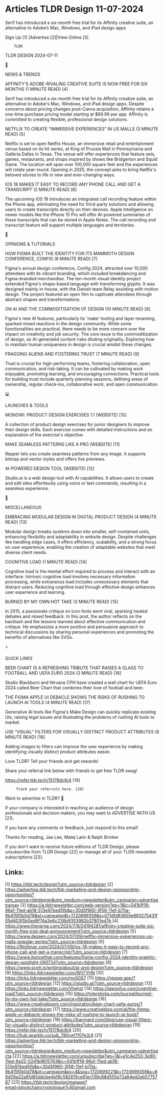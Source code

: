 # Articles TLDR Design 11-07-2024

Serif has introduced a six-month free trial for its Affinity creative
suite, an alternative to Adobe’s Mac, Windows, and iPad design
apps  

 Sign Up [1] |Advertise [2]|View Online [3] 

		TLDR 

TLDR DESIGN 2024-07-11

📱 

NEWS & TRENDS

 AFFINITY'S ADOBE-RIVALING CREATIVE SUITE IS NOW FREE FOR SIX MONTHS
(1 MINUTE READ) [4] 

 Serif has introduced a six-month free trial for its Affinity creative
suite, an alternative to Adobe's Mac, Windows, and iPad design apps.
Despite concerns about pricing changes post-Canva acquisition,
Affinity retains a one-time purchase pricing model starting at $69.99
per app. Affinity is committed to creating flexible, professional
design solutions. 

 NETFLIX TO CREATE "IMMERSIVE EXPERIENCES" IN US MALLS (3 MINUTE READ)
[5] 

 Netflix is set to open Netflix House, an immersive retail and
entertainment venue based on its hit series, at King of Prussia Mall
in Pennsylvania and Galleria Dallas in Texas. The venue will offer
experiences that feature sets, games, restaurants, and shops inspired
by shows like Bridgerton and Squid Game. The location will span over
100,000 square feet and the experiences will rotate year-round.
Opening in 2025, the concept aims to bring Netflix's beloved stories
to life in new and ever-changing ways. 

 IOS 18 MAKES IT EASY TO RECORD ANY PHONE CALL AND GET A TRANSCRIPT (2
MINUTE READ) [6] 

 The upcoming iOS 18 introduces an integrated call recording feature
within the Phone app, eliminating the need for third-party solutions
and allowing users to create transcripts directly on their devices.
Apple Intelligence on newer models like the iPhone 15 Pro will offer
AI-powered summaries of these transcripts that can be stored in Apple
Notes. The call recording and transcript feature will support multiple
languages and territories. 

🚀 

OPINIONS & TUTORIALS

 HOW FIGMA BUILT THE IDENTITY FOR ITS MAMMOTH DESIGN CONFERENCE,
CONFIG (8 MINUTE READ) [7] 

 Figma's annual design conference, Config 2024, attracted over 10,000
attendees with its vibrant branding, which included breakdancing and
Figma-branded merchandise. The ten-month visual identity project
extended Figma's shape-based language with transforming glyphs. It was
designed mainly in-house, with the Danish team Relay assisting with
motion design. The project featured an open film to captivate
attendees through abstract shapes and transformations. 

 ON AI AND THE COMMODITISATION OF DESIGN (10 MINUTE READ) [8] 

 Figma's new AI features, particularly its 'make' tooling and layer
renaming, sparked mixed reactions in the design community. While some
functionalities are practical, there needs to be more concern over the
impact on creativity and job security. The core issue is the
commoditization of design, as AI-generated content risks diluting
originality. Exploring how to maintain human uniqueness in design is
crucial amidst these changes. 

 FRAGGING ALIENS AND FOSTERING TRUST (7 MINUTE READ) [9] 

 Trust is crucial for high-performing teams, fostering collaboration,
open communication, and risk-taking. It can be cultivated by making
work enjoyable, promoting learning, and encouraging connections.
Practical tools for building trust include quarterly planning
sessions, defining areas of ownership, regular check-ins,
collaborative work, and open communication. 

💻 

LAUNCHES & TOOLS

 MONOWI: PRODUCT DESIGN EXERCISES 1.1 (WEBSITE) [10] 

 A collection of product design exercises for junior designers to
improve their design skills. Each exercise comes with detailed
instructions and an explanation of the exercise's objective. 

 MAKE SEAMLESS PATTERNS LIKE A PRO (WEBSITE) [11] 

 Repper lets you create seamless patterns from any image. It supports
bitmap and vector styles and offers live previews. 

 AI-POWERED DESIGN TOOL (WEBSITE) [12] 

 Studio.ai is a web design tool with AI capabilities. It allows users
to create and edit sites effortlessly using voice or text commands,
resulting in a seamless experience. 

🎁 

MISCELLANEOUS

 EMBRACING MODULAR DESIGN IN DIGITAL PRODUCT DESIGN (4 MINUTE READ)
[13] 

 Modular design breaks systems down into smaller, self-contained
units, enhancing flexibility and adaptability in website design.
Despite challenges like handling edge cases, it offers efficiency,
scalability, and a strong focus on user experience, enabling the
creation of adaptable websites that meet diverse client needs. 

 COGNITIVE LOAD (1 MINUTE READ) [14] 

 Cognitive load is the mental effort required to process and interact
with an interface. Intrinsic cognitive load involves necessary
information processing, while extraneous load includes unnecessary
elements that distract users. Reducing cognitive load through
effective design enhances user experience and learning. 

 BURNED BY MY OWN HOT TAKE (3 MINUTE READ) [15] 

 In 2015, a passionate critique on icon fonts went viral, sparking
heated debates and mixed feedback. In this post, the author reflects
on the backlash and the lessons learned about effective communication
and critique. He emphasizes a more positive and persuasive approach to
technical discussions by sharing personal experiences and promoting
the benefits of alternatives like SVGs. 

⚡ 

QUICK LINKS

 BEER CHART IS A REFRESHING TRIBUTE THAT RAISES A GLASS TO FOOTBALL
AND UEFA EURO 2024 (3 MINUTE READ) [16] 

 Studio Blackburn and Nirvana CPH have created a wall chart for UEFA
Euro 2024 called Beer Chart that combines their love of football and
beer. 

 THE FIGMA APPLE UI DEBACLE SHOWS THE RISKS OF RUSHING TO LAUNCH AI
TOOLS (4 MINUTE READ) [17] 

 Generative AI tools like Figma's Make Design can quickly replicate
existing UIs, raising legal issues and illustrating the problems of
rushing AI tools to market. 

 USE “VISUAL” FILTERS FOR VISUALLY DISTINCT PRODUCT ATTRIBUTES (6
MINUTE READ) [18] 

 Adding images to filters can improve the user experience by making
identifying visually distinct product attributes easier. 

Love TLDR? Tell your friends and get rewards!

 Share your referral link below with friends to get free TLDR swag! 

 https://refer.tldr.tech/15178dc6/4 [19] 

		 Track your referrals here. [20] 

Want to advertise in TLDR? 📰

 If your company is interested in reaching an audience of design
professionals and decision makers, you may want to ADVERTISE WITH US
[21]. 

 If you have any comments or feedback, just respond to this email! 

Thanks for reading, 
Jae Lee, Matej Latin & Ralph Brinker 

If you don't want to receive future editions of TLDR Design, please
unsubscribe from TLDR Design [22] or manage all of your TLDR
newsletter subscriptions [23]. 

 

Links:
------
[1] https://tldr.tech/design?utm_source=tldrdesign
[2] https://advertise.tldr.tech/tldr-marketing-and-design-sponsorship-opportunities?utm_source=tldrdesign&utm_medium=newsletter&utm_campaign=advertisetopnav
[3] https://a.tldrnewsletter.com/web-version?ep=1&lc=041b1f18-96a1-11ed-ab18-513e97bed5fb&p=30d5f960-3f56-11ef-b70a-9b415f0b0d78&pt=campaign&t=1720699359&s=071dfd83855e993275431f55d403f5b0ed9f74a3e6c238b9353982b37801ed7b
[4] https://www.theverge.com/2024/7/8/24194281/affinity-creative-suite-six-month-free-trial-deal-announcement?utm_source=tldrdesign
[5] https://www.dezeen.com/2024/07/09/netflix-immersive-experiences-us-malls-popular-series/?utm_source=tldrdesign
[6] https://9to5mac.com/2024/07/09/ios-18-makes-it-easy-to-record-any-phone-call-and-get-a-transcript/?utm_source=tldrdesign
[7] https://www.itsnicethat.com/features/figma-config-2024-identity-graphic-design-spotlight-090724?utm_source=tldrdesign
[8] https://www.scott.is/writing/about/ai-and-design?utm_source=tldrdesign
[9] https://links.tldrnewsletter.com/WhTYHN
[10] https://links.tldrnewsletter.com/myS0S7
[11] https://repper.app/?utm_source=tldrdesign
[12] https://studio.ai/?utm_source=tldrdesign
[13] https://links.tldrnewsletter.com/Vtwhzj
[14] https://lawsofux.com/cognitive-load/?utm_source=tldrdesign
[15] https://tylersticka.com/journal/burned-by-my-own-hot-take/?utm_source=tldrdesign
[16] https://www.creativeboom.com/inspiration/beer-chart-uefa-euros/?utm_source=tldrdesign
[17] https://www.creativebloq.com/ai/the-figma-apple-ui-debacle-shows-the-risks-of-rushing-to-launch-ai-tools?utm_source=tldrdesign
[18] https://baymard.com/blog/use-visual-filters-for-visually-distinct-product-attributes?utm_source=tldrdesign
[19] https://refer.tldr.tech/15178dc6/4
[20] https://hub.sparklp.co/sub_780cef7f07e3/4
[21] https://advertise.tldr.tech/tldr-marketing-and-design-sponsorship-opportunities?utm_source=tldrdesign&utm_medium=newsletter&utm_campaign=advertisecta
[22] https://a.tldrnewsletter.com/unsubscribe?ep=1&l=e1c4e253-3e90-11ed-9a32-0241b9615763&lc=041b1f18-96a1-11ed-ab18-513e97bed5fb&p=30d5f960-3f56-11ef-b70a-9b415f0b0d78&pt=campaign&pv=4&spa=1720699221&t=1720699359&s=89d29a32a81d85ddcbe4bf8c582615ce61ec139c88d555e72a64ed2eb5775787
[23] https://tldr.tech/design/manage?email=blockchaincryptologue%40gmail.com